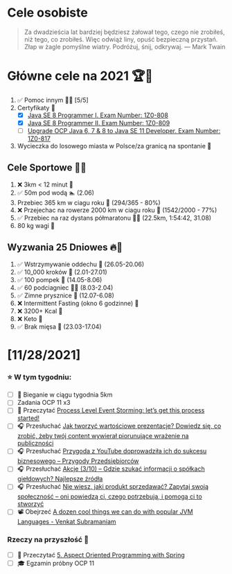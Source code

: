 Cele osobiste
==============
> Za dwadzieścia lat bardziej będziesz żałował tego, czego nie zrobiłeś, niż tego, co zrobiłeś. Więc odwiąż liny, opuść bezpieczną przystań. Złap w żagle pomyślne wiatry. Podróżuj, śnij, odkrywaj.
> — Mark Twain

# Główne cele na 2021 🏆🥇
1. ✅ Pomoc innym 🧚‍♂️ [5/5]
2. Certyfikaty 📜
   - [x] [Java SE 8 Programmer I. Exam Number: 1Z0-808](https://education.oracle.com/es/java-se-8-programmer-ii/pexam_1Z0-808)
   - [x] [Java SE 8 Programmer II. Exam Number: 1Z0-809](https://education.oracle.com/es/java-se-8-programmer-ii/pexam_1Z0-809)
   - [ ]  [Upgrade OCP Java 6, 7 & 8 to Java SE 11 Developer. Exam Number: 1Z0-817](https://education.oracle.com/upgrade-ocp-java-6-7-8-to-java-se-11-developer/pexam_1Z0-817)
3. Wycieczka do losowego miasta w Polsce/za granicą na spontanie 🚙

## Cele Sportowe 💪🥈
1. ❌ 3km < 12 minut 👟
2. ✅ 50m pod wodą 🏊 (2.06)
3. Przebiec 365 km w ciagu roku 🏃 (294/365 - 80%)
4. ❌ Przejechac na rowerze 2000 km w ciagu roku 🚴 (1542/2000 - 77%)
5. ✅ Przebiec na raz dystans półmaratonu 🏃‍♀️ (22.5km, 1:54:42, 31.08)
6. 80 kg wagi 💪

## Wyzwania 25 Dniowes 🔥🥉
1. ✅ Wstrzymywanie oddechu 🧘 (26.05-20.06)
2. ✅ 10_000 kroków 🦶 (2.01-27.01)
3. ✅ 100 pompek 🙇 (14.05-8.06)
4. ✅ 60 podciagniec 🏋️‍♂️ (8.03-2.04)
5. ✅ Zimne prysznice 🚿 (12.07-6.08)
6. ❌ Intermittent Fasting (okno 6 godzinne) 🥪
7. ❌ 3200+ Kcal 🍌
8. ❌ Keto 🥑
9. ✅ Brak mięsa 🍎 (23.03-17.04)

# [11/28/2021]
### ⭐ W tym tygodniu:
- [ ] 🏃 Bieganie w ciągu tygodnia 5km
- [ ] Zadania OCP 11 x3
- [ ] 📗 Przeczytać [Process Level Event Storming: let’s get this process started!](https://mrpicky.dev/process-level-event-storming-lets-get-this-process-started/) 
- [ ] 🎧 Przesłuchać [Jak tworzyć wartościowe prezentacje? Dowiedz się, co zrobić, żeby twój content wywierał piorunujące wrażenie na publiczności](https://malawielkafirma.pl/jak-tworzyc-wartosciowe-prezentacje/)
- [ ] 🎧 Przesłuchać [Przygoda z YouTube doprowadziła ich do sukcesu biznesowego – Przygody Przedsiębiorców](https://zaprojektujswojezycie.pl/przygoda-z-youtube-doprowadzila-ich-do-sukcesu-biznesowego-przygody-przedsiebiorcow/)
- [ ] 🎧 Przesłuchać [Akcje (3/10) – Gdzie szukać informacji o spółkach giełdowych? Najlepsze źródła](https://inwestomat.eu/gdzie-szukac-informacji-o-spolkach-gieldowych/)
- [ ] 🎧 Przesłuchać [Nie wiesz, jaki produkt sprzedawać? Zapytaj swoją społeczność – oni powiedzą ci, czego potrzebują, i pomogą ci to stworzyć](https://malawielkafirma.pl/jak-budowac-spolecznosc)
- [ ] 📽️ Obejrzeć [A dozen cool things we can do with popular JVM Languages - Venkat Subramaniam](https://youtu.be/MEDTyR1Ksyw)

### Rzeczy na przyszłość 🏅
- [ ] 📗 Przeczytać [5. Aspect Oriented Programming with Spring](https://docs.spring.io/spring-framework/docs/current/reference/html/core.html#aop)
- [ ] 🎓 Egzamin próbny OCP 11
